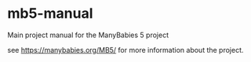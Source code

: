 # mb5-manual
Main project manual for the ManyBabies 5 project

see https://manybabies.org/MB5/ for more information about the project.
